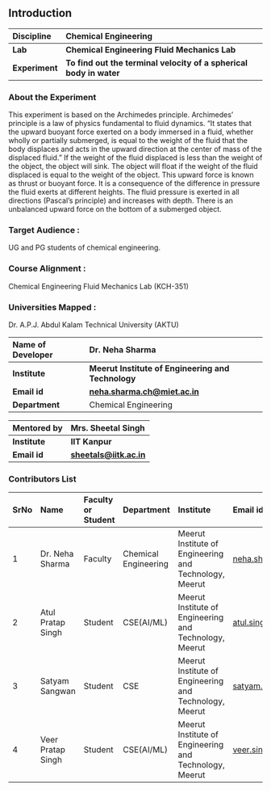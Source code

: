 ## Introduction


<b>Discipline | <b>Chemical Engineering
:--|:--|
<b> Lab | <b> Chemical Engineering Fluid Mechanics Lab
<b> Experiment|     <b> To find out the terminal velocity of a spherical body in water

### About the Experiment 

This experiment is based on the Archimedes principle. Archimedes’ principle is a law of physics fundamental to fluid dynamics. 
“It states that the upward buoyant force exerted on a body immersed in a fluid, whether wholly or partially submerged, is equal to the weight of the fluid that the body displaces and acts in the upward direction at the center of mass of the displaced fluid.”
If the weight of the fluid displaced is less than the weight of the object, the object will sink. The object will float if the weight of the fluid displaced is equal to the weight of the object. This upward force is known as thrust or buoyant force. It is a consequence of the difference in pressure the fluid exerts at different heights. The fluid pressure is exerted in all directions (Pascal’s principle) and increases with depth. There is an unbalanced upward force on the bottom of a submerged object.



### Target Audience :
UG and PG students of chemical engineering.

### Course Alignment : 
Chemical Engineering Fluid Mechanics Lab (KCH-351)

### Universities Mapped :
Dr. A.P.J. Abdul Kalam Technical University (AKTU)

<b>Name of Developer | <b>  Dr. Neha Sharma
:--|:--|
<b> Institute | <b> Meerut Institute of Engineering and Technology
<b> Email id|     <b>  neha.sharma.ch@miet.ac.in
<b> Department |  Chemical Engineering

<b>Mentored by | <b> Mrs. Sheetal Singh
:--|:--|
<b> Institute | <b> IIT Kanpur 
<b> Email id|     <b> sheetals@iitk.ac.in


### Contributors List

SrNo | Name | Faculty or Student | Department| Institute | Email id
:--|:--|:--|:--|:--|:--|
1 | Dr. Neha Sharma | Faculty | Chemical Engineering | Meerut Institute of Engineering and Technology, Meerut | neha.sharma.ch@miet.ac.in
2 | Atul Pratap Singh | Student| CSE(AI/ML) | Meerut Institute of Engineering and Technology, Meerut | atul.singh.cseaiml.2020@miet.ac.in
3 | Satyam Sangwan | Student | CSE | Meerut Institute of Engineering and Technology, Meerut | satyam.sangwan.cse.2020@miet.ac.in
4 | Veer Pratap Singh | Student | CSE(AI/ML) | Meerut Institute of Engineering and Technology, Meerut | veer.singh.cseaiml.2020@miet.ac.in

